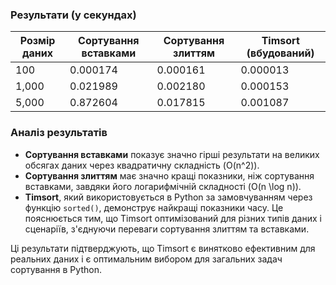 ### Результати (у секундах)
| Розмір даних | Сортування вставками | Сортування злиттям | Timsort (вбудований) |
|--------------|----------------------|--------------------|----------------------|
| 100          | 0.000174             | 0.000161           | 0.000013             |
| 1,000        | 0.021989             | 0.002180           | 0.000153             |
| 5,000        | 0.872604             | 0.017815           | 0.001087             |

### Аналіз результатів
- **Сортування вставками** показує значно гірші результати на великих обсягах даних через квадратичну складність \(O(n^2)\).
- **Сортування злиттям** має значно кращі показники, ніж сортування вставками, завдяки його логарифмічній складності \(O(n \log n)\).
- **Timsort**, який використовується в Python за замовчуванням через функцію `sorted()`, демонструє найкращі показники часу. Це пояснюється тим, що Timsort оптимізований для різних типів даних і сценаріїв, з'єднуючи переваги сортування злиттям та вставками.

Ці результати підтверджують, що Timsort є винятково ефективним для реальних даних і є оптимальним вибором для загальних задач сортування в Python.
